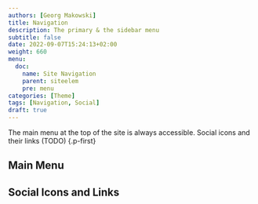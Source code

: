 ```yaml
---
authors: [Georg Makowski]
title: Navigation
description: The primary & the sidebar menu
subtitle: false
date: 2022-09-07T15:24:13+02:00 
weight: 660
menu:
  doc:
    name: Site Navigation
    parent: siteelem
    pre: menu
categories: [Theme]
tags: [Navigation, Social]
draft: true
---
```


The main menu at the top of the site is always accessible. Social icons and their links (TODO)
{.p-first} <!--more-->

## Main Menu

## Social Icons and Links
